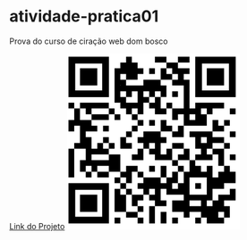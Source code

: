 # atividade-pratica01
Prova do curso de ciração web dom bosco

<a href="https://hi-ury.github.io/atividade-pratica01/">Link do Projeto</a>
<img src="./imagens/qrcode-site.png" alt="qrcode site">